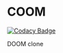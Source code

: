 # COOM

[![Codacy Badge](https://api.codacy.com/project/badge/Grade/ef5dfcb9c2644692a8974fc6151a9a17)](https://app.codacy.com/gh/MCT32/COOM?utm_source=github.com&utm_medium=referral&utm_content=MCT32/COOM&utm_campaign=Badge_Grade)

 DOOM clone
